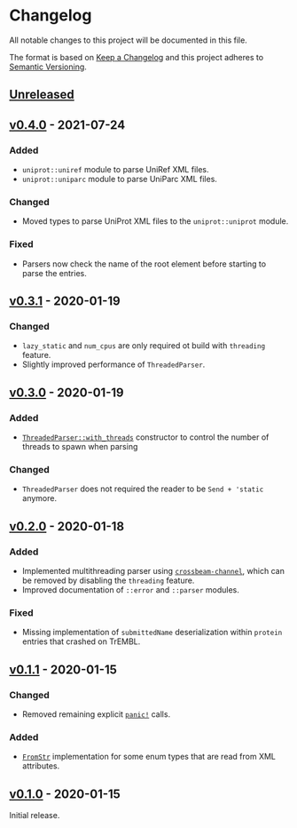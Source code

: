 # Changelog
All notable changes to this project will be documented in this file.

The format is based on [Keep a Changelog](http://keepachangelog.com/en/1.0.0/)
and this project adheres to [Semantic Versioning](http://semver.org/spec/v2.0.0.html).


## [Unreleased]

[Unreleased]: https://github.com/althonos/uniprot.rs/compare/v0.4.0...HEAD


## [v0.4.0] - 2021-07-24
[v0.4.0]: https://github.com/althonos/uniprot.rs/compare/v0.3.1...v0.4.0

### Added
- `uniprot::uniref` module to parse UniRef XML files.
- `uniprot::uniparc` module to parse UniParc XML files.

### Changed
- Moved types to parse UniProt XML files to the `uniprot::uniprot` module.

### Fixed
- Parsers now check the name of the root element before starting to parse the entries.


## [v0.3.1] - 2020-01-19
[v0.3.1]: https://github.com/althonos/uniprot.rs/compare/v0.3.0...v0.3.1

### Changed
- `lazy_static` and `num_cpus` are only required ot build with `threading` feature.
- Slightly improved performance of `ThreadedParser`.


## [v0.3.0] - 2020-01-19
[v0.3.0]: https://github.com/althonos/uniprot.rs/compare/v0.2.0...v0.3.0

### Added
- [`ThreadedParser::with_threads`](https://docs.rs/uniprot/latest/uniprot/parser/struct.ThreadedParser.html#methods) constructor to control the number of threads to spawn when parsing
### Changed
- `ThreadedParser` does not required the reader to be `Send + 'static` anymore.


## [v0.2.0] - 2020-01-18
[v0.2.0]: https://github.com/althonos/uniprot.rs/compare/v0.1.1...v0.2.0

### Added
- Implemented multithreading parser using [`crossbeam-channel`](https://docs.rs/crossbeam-channel), which can be removed by disabling the `threading` feature.
- Improved documentation of `::error` and `::parser` modules.
### Fixed
- Missing implementation of `submittedName` deserialization within `protein` entries that crashed on TrEMBL.


## [v0.1.1] - 2020-01-15
[v0.1.1]: https://github.com/althonos/uniprot.rs/compare/v0.1.0...v0.1.1

### Changed
- Removed remaining explicit [`panic!`](https://doc.rust-lang.org/std/macro.panic.html) calls.
### Added
- [`FromStr`](https://doc.rust-lang.org/std/str/trait.FromStr.html) implementation for some enum types that are read from XML attributes.


## [v0.1.0] - 2020-01-15
[v0.1.0]: https://github.com/althonos/uniprot.rs/compare/52e6940...v0.1.0

Initial release.
